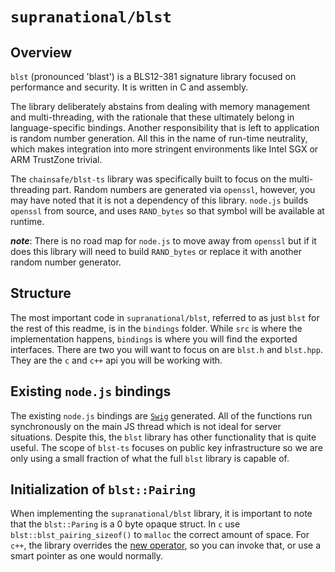 # `supranational/blst`

## Overview

`blst` (pronounced 'blast') is a BLS12-381 signature library focused on performance and security. It is written in C and assembly.

The library deliberately abstains from dealing with memory management and multi-threading, with the rationale that these ultimately belong in language-specific bindings. Another responsibility that is left to application is random number generation. All this in the name of run-time neutrality, which makes integration into more stringent environments like Intel SGX or ARM TrustZone trivial.

The `chainsafe/blst-ts` library was specifically built to focus on the multi-threading part.  Random numbers are generated via `openssl`, however, you may have noted that it is not a dependency of this library. `node.js` builds `openssl` from source, and uses `RAND_bytes` so that symbol will be available at runtime.

**_note_**: There is no road map for `node.js` to move away from `openssl` but if it does this library will need to build `RAND_bytes` or replace it with another random number generator.

## Structure

The most important code in `supranational/blst`, referred to as just `blst` for the rest of this readme, is in the `bindings` folder.  While `src` is where the implementation happens, `bindings` is where you will find the exported interfaces.  There are two you will want to focus on are `blst.h` and `blst.hpp`.  They are the `c` and `c++` api you will be working with.

## Existing `node.js` bindings

The existing `node.js` bindings are [`Swig`](https://www.swig.org/index.html) generated.  All of the functions run synchronously on the main JS thread which is not ideal for server situations.  Despite this, the `blst` library has other functionality that is quite useful.  The scope of `blst-ts` focuses on public key infrastructure so we are only using a small fraction of what the full `blst` library is capable of.

## Initialization of `blst::Pairing`

When implementing the `supranational/blst` library, it is important to note that the `blst::Paring` is a 0 byte opaque struct.  In `c` use `blst::blst_pairing_sizeof()` to `malloc` the correct amount of space.  For `c++`, the library overrides the [new operator](https://github.com/supranational/blst/blob/a7fd1f584d26b0ae6cdc427976ea1d8980f7e15d/bindings/blst.hpp#L889), so you can invoke that, or use a smart pointer as one would normally.
